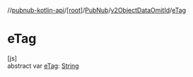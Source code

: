 //[pubnub-kotlin-api](../../../../index.md)/[[root]](../../index.md)/[PubNub](../index.md)/[v2ObjectDataOmitId](index.md)/[eTag](e-tag.md)

# eTag

[js]\
abstract var [eTag](e-tag.md): [String](https://kotlinlang.org/api/latest/jvm/stdlib/kotlin/-string/index.html)
